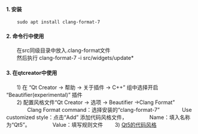#### 1. 安装

```shell
    sudo apt install clang-format-7
```

#### 2. 命令行中使用

&emsp;&emsp;在src同级目录中放入.clang-format文件  
&emsp;&emsp;然后执行 clang-format-7 -i src/widgets/update*

#### 3. 在qtcreator中使用

&emsp;&emsp;1) 在 “Qt Creator -> 帮助 -> 关于插件 -> C++” 组中选择开启 “Beautifier(experimental)” 插件  
&emsp;&emsp;2) 配置风格文件“Qt Creator -> 选项 -> Beautifier ->Clang Format”
&emsp;&emsp;&emsp;&emsp;Clang Format command：选择安装的“clang-format-7”
&emsp;&emsp;&emsp;&emsp;Use customized style：点击“Add” 添加代码风格文件，
&emsp;&emsp;&emsp;&emsp;Name：填入名称为“Qt5”。
&emsp;&emsp;&emsp;&emsp;Value：填写规则文件
&emsp;&emsp;3) [Qt5的代码风格](https://code.qt.io/cgit/qt/qt5.git/tree/_clang-format)
